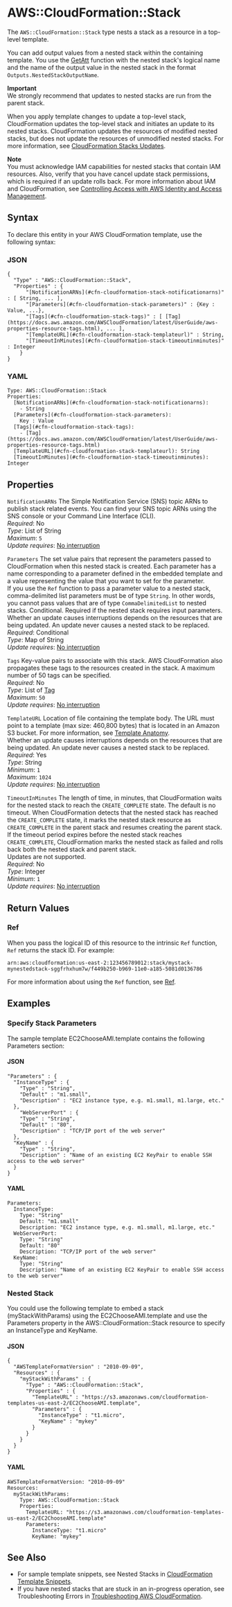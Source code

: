 # AWS::CloudFormation::Stack<a name="aws-properties-stack"></a>

The `AWS::CloudFormation::Stack` type nests a stack as a resource in a top\-level template\.

You can add output values from a nested stack within the containing template\. You use the [GetAtt](https://docs.aws.amazon.com/AWSCloudFormation/latest/UserGuide/intrinsic-function-reference-getatt.html) function with the nested stack's logical name and the name of the output value in the nested stack in the format `Outputs.NestedStackOutputName`\.

**Important**  
We strongly recommend that updates to nested stacks are run from the parent stack\.

When you apply template changes to update a top\-level stack, CloudFormation updates the top\-level stack and initiates an update to its nested stacks\. CloudFormation updates the resources of modified nested stacks, but does not update the resources of unmodified nested stacks\. For more information, see [CloudFormation Stacks Updates](https://docs.aws.amazon.com/AWSCloudFormation/latest/UserGuide/using-cfn-updating-stacks.html)\.

**Note**  
You must acknowledge IAM capabilities for nested stacks that contain IAM resources\. Also, verify that you have cancel update stack permissions, which is required if an update rolls back\. For more information about IAM and CloudFormation, see [Controlling Access with AWS Identity and Access Management](https://docs.aws.amazon.com/AWSCloudFormation/latest/UserGuide/using-iam-template.html)\.

## Syntax<a name="aws-properties-stack-syntax"></a>

To declare this entity in your AWS CloudFormation template, use the following syntax:

### JSON<a name="aws-properties-stack-syntax.json"></a>

```
{
  "Type" : "AWS::CloudFormation::Stack",
  "Properties" : {
      "[NotificationARNs](#cfn-cloudformation-stack-notificationarns)" : [ String, ... ],
      "[Parameters](#cfn-cloudformation-stack-parameters)" : {Key : Value, ...},
      "[Tags](#cfn-cloudformation-stack-tags)" : [ [Tag](https://docs.aws.amazon.com/AWSCloudFormation/latest/UserGuide/aws-properties-resource-tags.html), ... ],
      "[TemplateURL](#cfn-cloudformation-stack-templateurl)" : String,
      "[TimeoutInMinutes](#cfn-cloudformation-stack-timeoutinminutes)" : Integer
    }
}
```

### YAML<a name="aws-properties-stack-syntax.yaml"></a>

```
Type: AWS::CloudFormation::Stack
Properties: 
  [NotificationARNs](#cfn-cloudformation-stack-notificationarns): 
    - String
  [Parameters](#cfn-cloudformation-stack-parameters): 
    Key : Value
  [Tags](#cfn-cloudformation-stack-tags): 
    - [Tag](https://docs.aws.amazon.com/AWSCloudFormation/latest/UserGuide/aws-properties-resource-tags.html)
  [TemplateURL](#cfn-cloudformation-stack-templateurl): String
  [TimeoutInMinutes](#cfn-cloudformation-stack-timeoutinminutes): Integer
```

## Properties<a name="aws-properties-stack-properties"></a>

`NotificationARNs`  <a name="cfn-cloudformation-stack-notificationarns"></a>
The Simple Notification Service \(SNS\) topic ARNs to publish stack related events\. You can find your SNS topic ARNs using the SNS console or your Command Line Interface \(CLI\)\.  
*Required*: No  
*Type*: List of String  
*Maximum*: `5`  
*Update requires*: [No interruption](https://docs.aws.amazon.com/AWSCloudFormation/latest/UserGuide/using-cfn-updating-stacks-update-behaviors.html#update-no-interrupt)

`Parameters`  <a name="cfn-cloudformation-stack-parameters"></a>
The set value pairs that represent the parameters passed to CloudFormation when this nested stack is created\. Each parameter has a name corresponding to a parameter defined in the embedded template and a value representing the value that you want to set for the parameter\.   
If you use the `Ref` function to pass a parameter value to a nested stack, comma\-delimited list parameters must be of type `String`\. In other words, you cannot pass values that are of type `CommaDelimitedList` to nested stacks\.
Conditional\. Required if the nested stack requires input parameters\.  
Whether an update causes interruptions depends on the resources that are being updated\. An update never causes a nested stack to be replaced\.  
*Required*: Conditional  
*Type*: Map of String  
*Update requires*: [No interruption](https://docs.aws.amazon.com/AWSCloudFormation/latest/UserGuide/using-cfn-updating-stacks-update-behaviors.html#update-no-interrupt)

`Tags`  <a name="cfn-cloudformation-stack-tags"></a>
Key\-value pairs to associate with this stack\. AWS CloudFormation also propagates these tags to the resources created in the stack\. A maximum number of 50 tags can be specified\.  
*Required*: No  
*Type*: List of [Tag](https://docs.aws.amazon.com/AWSCloudFormation/latest/UserGuide/aws-properties-resource-tags.html)  
*Maximum*: `50`  
*Update requires*: [No interruption](https://docs.aws.amazon.com/AWSCloudFormation/latest/UserGuide/using-cfn-updating-stacks-update-behaviors.html#update-no-interrupt)

`TemplateURL`  <a name="cfn-cloudformation-stack-templateurl"></a>
Location of file containing the template body\. The URL must point to a template \(max size: 460,800 bytes\) that is located in an Amazon S3 bucket\. For more information, see [Template Anatomy](https://docs.aws.amazon.com/AWSCloudFormation/latest/UserGuide/template-anatomy.html)\.  
Whether an update causes interruptions depends on the resources that are being updated\. An update never causes a nested stack to be replaced\.  
*Required*: Yes  
*Type*: String  
*Minimum*: `1`  
*Maximum*: `1024`  
*Update requires*: [No interruption](https://docs.aws.amazon.com/AWSCloudFormation/latest/UserGuide/using-cfn-updating-stacks-update-behaviors.html#update-no-interrupt)

`TimeoutInMinutes`  <a name="cfn-cloudformation-stack-timeoutinminutes"></a>
The length of time, in minutes, that CloudFormation waits for the nested stack to reach the `CREATE_COMPLETE` state\. The default is no timeout\. When CloudFormation detects that the nested stack has reached the `CREATE_COMPLETE` state, it marks the nested stack resource as `CREATE_COMPLETE` in the parent stack and resumes creating the parent stack\. If the timeout period expires before the nested stack reaches `CREATE_COMPLETE`, CloudFormation marks the nested stack as failed and rolls back both the nested stack and parent stack\.  
Updates are not supported\.  
*Required*: No  
*Type*: Integer  
*Minimum*: `1`  
*Update requires*: [No interruption](https://docs.aws.amazon.com/AWSCloudFormation/latest/UserGuide/using-cfn-updating-stacks-update-behaviors.html#update-no-interrupt)

## Return Values<a name="aws-properties-stack-return-values"></a>

### Ref<a name="aws-properties-stack-return-values-ref"></a>

 When you pass the logical ID of this resource to the intrinsic `Ref` function, `Ref` returns the stack ID\. For example:

 `arn:aws:cloudformation:us-east-2:123456789012:stack/mystack-mynestedstack-sggfrhxhum7w/f449b250-b969-11e0-a185-5081d0136786` 

For more information about using the `Ref` function, see [Ref](https://docs.aws.amazon.com/AWSCloudFormation/latest/UserGuide/intrinsic-function-reference-ref.html)\.

## Examples<a name="aws-properties-stack--examples"></a>

### Specify Stack Parameters<a name="aws-properties-stack--examples--Specify_Stack_Parameters"></a>

The sample template EC2ChooseAMI\.template contains the following Parameters section:

#### JSON<a name="aws-properties-stack--examples--Specify_Stack_Parameters--json"></a>

```
"Parameters" : {
  "InstanceType" : {
    "Type" : "String",
    "Default" : "m1.small",
    "Description" : "EC2 instance type, e.g. m1.small, m1.large, etc."
  },
    "WebServerPort" : {
    "Type" : "String",
    "Default" : "80",
    "Description" : "TCP/IP port of the web server"
  },
  "KeyName" : {
    "Type" : "String",
    "Description" : "Name of an existing EC2 KeyPair to enable SSH access to the web server"
  }
}
```

#### YAML<a name="aws-properties-stack--examples--Specify_Stack_Parameters--yaml"></a>

```
Parameters: 
  InstanceType: 
    Type: "String"
    Default: "m1.small"
    Description: "EC2 instance type, e.g. m1.small, m1.large, etc."
  WebServerPort: 
    Type: "String"
    Default: "80"
    Description: "TCP/IP port of the web server"
  KeyName: 
    Type: "String"
    Description: "Name of an existing EC2 KeyPair to enable SSH access to the web server"
```

### Nested Stack<a name="aws-properties-stack--examples--Nested_Stack"></a>

You could use the following template to embed a stack \(myStackWithParams\) using the EC2ChooseAMI\.template and use the Parameters property in the AWS::CloudFormation::Stack resource to specify an InstanceType and KeyName\.

#### JSON<a name="aws-properties-stack--examples--Nested_Stack--json"></a>

```
{
  "AWSTemplateFormatVersion" : "2010-09-09",
  "Resources" : {
    "myStackWithParams" : {
      "Type" : "AWS::CloudFormation::Stack",
      "Properties" : {
        "TemplateURL" : "https://s3.amazonaws.com/cloudformation-templates-us-east-2/EC2ChooseAMI.template",
        "Parameters" : {
          "InstanceType" : "t1.micro",
          "KeyName" : "mykey"
        }
      }
    }
  }
}
```

#### YAML<a name="aws-properties-stack--examples--Nested_Stack--yaml"></a>

```
AWSTemplateFormatVersion: "2010-09-09"
Resources: 
  myStackWithParams: 
    Type: AWS::CloudFormation::Stack
    Properties: 
      TemplateURL: "https://s3.amazonaws.com/cloudformation-templates-us-east-2/EC2ChooseAMI.template"
      Parameters: 
        InstanceType: "t1.micro"
        KeyName: "mykey"
```

## See Also<a name="aws-properties-stack--seealso"></a>
+ For sample template snippets, see Nested Stacks in [CloudFormation Template Snippets](https://docs.aws.amazon.com/AWSCloudFormation/latest/UserGuide/quickref-cloudformation.html)\.
+ If you have nested stacks that are stuck in an in\-progress operation, see Troubleshooting Errors in [Troubleshooting AWS CloudFormation](https://docs.aws.amazon.com/AWSCloudFormation/latest/UserGuide/troubleshooting.html)\.